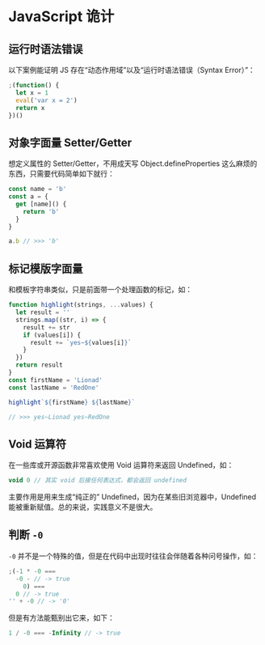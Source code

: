# JavaScript 诡计

## 运行时语法错误

以下案例能证明 JS 存在“动态作用域”以及“运行时语法错误（Syntax Error）”：

```js
;(function() {
  let x = 1
  eval('var x = 2')
  return x
})()
```

## 对象字面量 Setter/Getter

想定义属性的 Setter/Getter，不用成天写 Object.defineProperties 这么麻烦的东西，只需要代码简单如下就行：

```js
const name = 'b'
const a = {
  get [name]() {
    return 'b'
  }
}

a.b // >>> 'b'
```

## 标记模版字面量

和模板字符串类似，只是前面带一个处理函数的标记，如：

```js
function highlight(strings, ...values) {
  let result = ''
  strings.map((str, i) => {
    result += str
    if (values[i]) {
      result += `yes~${values[i]}`
    }
  })
  return result
}
const firstName = 'Lionad'
const lastName = 'RedOne'

highlight`${firstName} ${lastName}`

// >>> yes~Lionad yes~RedOne
```

## Void 运算符

在一些库或开源函数非常喜欢使用 Void 运算符来返回 Undefined，如：

```js
void 0 // 其实 void 后接任何表达式，都会返回 undefined
```

主要作用是用来生成“纯正的” Undefined，因为在某些旧浏览器中，Undefined 能被重新赋值。总的来说，实践意义不是很大。

## 判断 `-0`

`-0` 并不是一个特殊的值，但是在代码中出现时往往会伴随着各种问号操作，如：

```js
;(-1 * -0 ===
  -0 - // -> true
    0) ===
  0 // -> true
'' + -0 // -> '0'
```

但是有方法能甄别出它来，如下：

```js
1 / -0 === -Infinity // -> true
```
